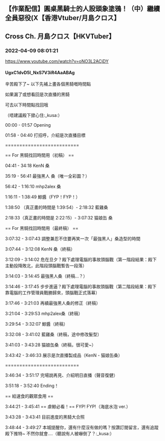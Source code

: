 ## 【作業配信】圓桌黑騎士的人設頭象塗鴉！（中）繼續全員惡役(X【香港Vtuber/月島クロス】
## Cross Ch. 月島クロス【HKVTuber】
### 2022-04-09 08:01:21
https://www.youtube.com/watch?v=oNO3L2ACjDY
#### UgxC1dvD5l_NxS7V3iR4AaABAg
辛苦殿下了~ 以下先補上畫各個黑騎嘅時間點

如果漏了或想看回是次直播的黑騎

可去以下時間點找回哦

（唔建議殿下撳心住:_kusa:）



00:00 - 01:57 Opening

01:58 - 04:40 打招呼，介紹是次直播目標



==========================

== For 黑騎找回時間用（初稿） ==

04:41 - 34:18 KenN 桑

35:19 - 56:41 最強黑人 桑（唯一全彩圖？）

56:42 - 1:16:10 mhp2alex 桑

1:16:11 - 1:38:49 鯨醬（FYP！FYP！）

1:38:50 （真正畫的時間是 1:39:54）- 2:18:32 藍雞桑

2:18:33（真正畫的時間是 2:22:15）- 3:07:32 猫娘缶 桑



== For 黑騎找回時間用（最終稿） ==

3:07:32 - 3:07:43 調整兼忍不住要再笑一次「最強黑人」桑造型的時間

3:07:44 - 3:12:08 KenN 桑（終稿）

3:12:09 - 3:14:02 危在旦夕？殿下處理電腦的事故頭腦戰（第一階段結果：殿下主動投降敗北，此階段頭腦戰暫告一段落）

3:14:03 - 3:14:45 最強黑人桑（終稿...？）

3:14:46 - 3:17:45 步步進逼？殿下處理電腦的事故頭腦戰（第二階段結果：殿下靠電腦的工作管理員戰勝歸來，頭腦戰正式落幕）

3:17:46 - 3:21:03 再續最強黑人桑的修正（終稿）

3:21:04 - 3:29:53 mhp2alex桑（終稿）

3:29:54 - 3:32:07 鯨醬（終稿）

3:32:08 - 3:41:02 藍雞桑（終稿，途中修改髮型）

3:41:03 - 3:43:28 猫娘缶桑（終稿，很可愛~）

3:43:42 - 3:46:33 展示是次直播製成品（KenN - 猫娘缶桑）



==========================



3:46:34 - 3:51:17  完場說再見、介紹明日直播（聲音復健）

3:51:18 - 3:52:40 Ending！



== 給速食的觀眾食用 == 



3:44:21 - 3:45:41 == 虐鯨必看！== FYP! FYP!（海底水泡 ver.）

3:43:28 - 3:43:41 目前進度的黑騎大合照

3:48:44 - 3:49:27 本城提醒你，還有什麼沒有做的嗎？按讚訂閱留言，還有追蹤殿下推特~ 不然你就會....（聽說有人被嚇倒了？:_kusa:）

